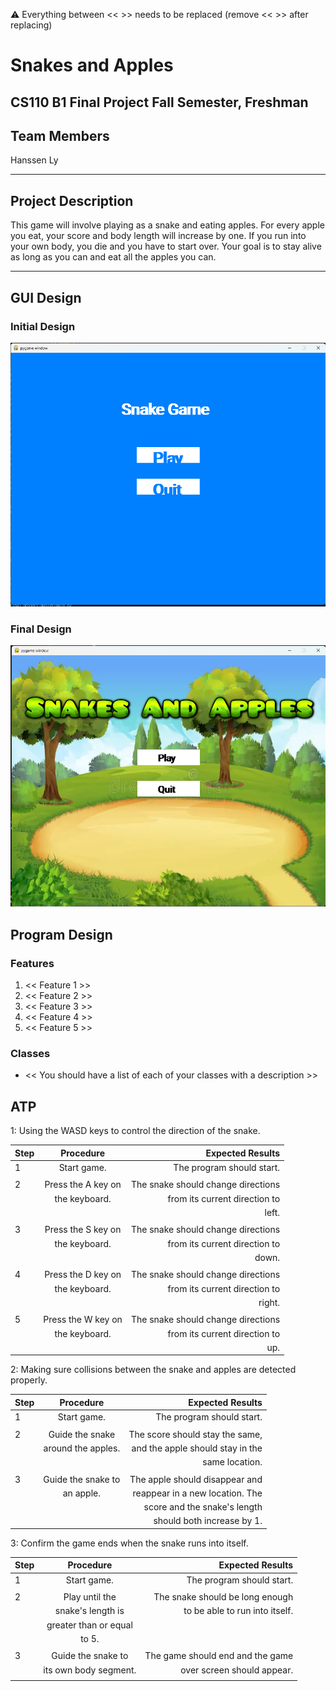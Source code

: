 
:warning: Everything between << >> needs to be replaced (remove << >> after replacing)

# Snakes and Apples 
## CS110 B1 Final Project  Fall Semester, Freshman

## Team Members

Hanssen Ly

***

## Project Description

This game will involve playing as a snake and eating apples. For every apple you eat, your score and body length will increase by one. If you run into your own body, you die and you have to start over. Your goal is to stay alive as long as you can and eat all the apples you can.

***    

## GUI Design

### Initial Design

![initial gui](assets/gui.jpg)

### Final Design

![final gui](assets/finalgui.jpg)

## Program Design

### Features

1. << Feature 1 >>
2. << Feature 2 >>
3. << Feature 3 >>
4. << Feature 4 >>
5. << Feature 5 >>

### Classes

- << You should have a list of each of your classes with a description >>

## ATP

1: Using the WASD keys to control the direction of the snake.  

| Step                 |Procedure             |Expected Results                   |
|----------------------|:--------------------:|----------------------------------:|
|  1                   | Start game.          | The program should start.         |
|                      |                      |                                   |
|  2                   | Press the A key on   | The snake should change directions|
|                      | the keyboard.        | from its current direction to     |
|                      |                      | left.                             |
|                      |                      |                                   |
|  3                   | Press the S key on   | The snake should change directions|
|                      | the keyboard.        | from its current direction to     |
|                      |                      | down.                             |
|                      |                      |                                   |
|  4                   | Press the D key on   | The snake should change directions|
|                      | the keyboard.        | from its current direction to     |
|                      |                      | right.                            |
|                      |                      |                                   |
|  5                   | Press the W key on   | The snake should change directions|
|                      | the keyboard.        | from its current direction to     |
|                      |                      | up.                               |

2: Making sure collisions between the snake and apples are detected properly.

| Step                 |Procedure             |Expected Results                   |
|----------------------|:--------------------:|----------------------------------:|
|  1                   | Start game.          | The program should start.         |
|                      |                      |                                   |
|  2                   | Guide the snake      | The score should stay the same,   |
|                      | around the apples.   | and the apple should stay in the  |
|                      |                      | same location.                    |
|                      |                      |                                   |
|  3                   | Guide the snake to   | The apple should disappear and    |
|                      | an apple.            | reappear in a new location. The   |
|                      |                      | score and the snake's length      |
|                      |                      | should both increase by 1.        |

3: Confirm the game ends when the snake runs into itself.

| Step                 |Procedure             |Expected Results                   |
|----------------------|:--------------------:|----------------------------------:|
|  1                   | Start game.          | The program should start.         |
|                      |                      |                                   |
|  2                   | Play until the       | The snake should be long enough   |
|                      | snake's length is    | to be able to run into itself.    |
|                      | greater than or equal|                                   |
|                      | to 5.                |                                   |
|                      |                      |                                   |
|  3                   | Guide the snake to   | The game should end and the game  |
|                      | its own body segment.| over screen should appear.        |
|                      |                      |                                   |
